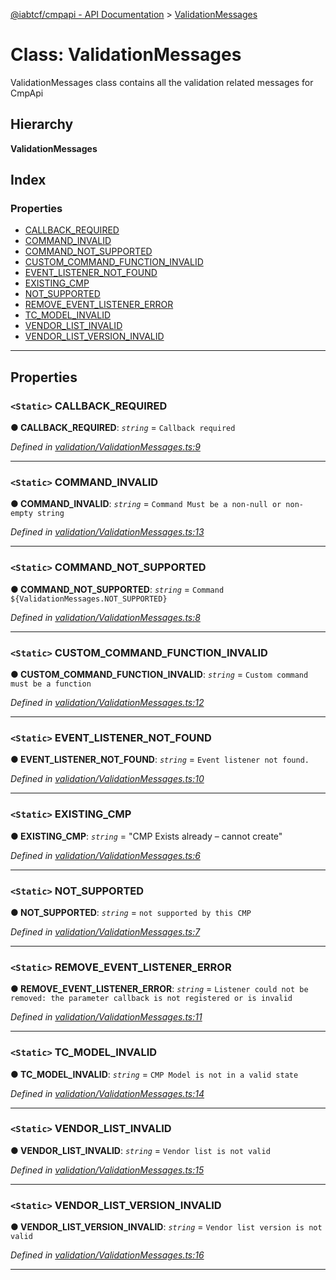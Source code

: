 [@iabtcf/cmpapi - API Documentation](../README.md) > [ValidationMessages](../classes/validationmessages.md)

# Class: ValidationMessages

ValidationMessages class contains all the validation related messages for CmpApi

## Hierarchy

**ValidationMessages**

## Index

### Properties

* [CALLBACK_REQUIRED](validationmessages.md#callback_required)
* [COMMAND_INVALID](validationmessages.md#command_invalid)
* [COMMAND_NOT_SUPPORTED](validationmessages.md#command_not_supported)
* [CUSTOM_COMMAND_FUNCTION_INVALID](validationmessages.md#custom_command_function_invalid)
* [EVENT_LISTENER_NOT_FOUND](validationmessages.md#event_listener_not_found)
* [EXISTING_CMP](validationmessages.md#existing_cmp)
* [NOT_SUPPORTED](validationmessages.md#not_supported)
* [REMOVE_EVENT_LISTENER_ERROR](validationmessages.md#remove_event_listener_error)
* [TC_MODEL_INVALID](validationmessages.md#tc_model_invalid)
* [VENDOR_LIST_INVALID](validationmessages.md#vendor_list_invalid)
* [VENDOR_LIST_VERSION_INVALID](validationmessages.md#vendor_list_version_invalid)

---

## Properties

<a id="callback_required"></a>

### `<Static>` CALLBACK_REQUIRED

**● CALLBACK_REQUIRED**: *`string`* =  `Callback required`

*Defined in [validation/ValidationMessages.ts:9](https://github.com/chrispaterson/iabtcf/blob/a518601/modules/cmpapi/src/validation/ValidationMessages.ts#L9)*

___
<a id="command_invalid"></a>

### `<Static>` COMMAND_INVALID

**● COMMAND_INVALID**: *`string`* =  `Command Must be a non-null or non-empty string`

*Defined in [validation/ValidationMessages.ts:13](https://github.com/chrispaterson/iabtcf/blob/a518601/modules/cmpapi/src/validation/ValidationMessages.ts#L13)*

___
<a id="command_not_supported"></a>

### `<Static>` COMMAND_NOT_SUPPORTED

**● COMMAND_NOT_SUPPORTED**: *`string`* =  `Command ${ValidationMessages.NOT_SUPPORTED}`

*Defined in [validation/ValidationMessages.ts:8](https://github.com/chrispaterson/iabtcf/blob/a518601/modules/cmpapi/src/validation/ValidationMessages.ts#L8)*

___
<a id="custom_command_function_invalid"></a>

### `<Static>` CUSTOM_COMMAND_FUNCTION_INVALID

**● CUSTOM_COMMAND_FUNCTION_INVALID**: *`string`* =  `Custom command must be a function`

*Defined in [validation/ValidationMessages.ts:12](https://github.com/chrispaterson/iabtcf/blob/a518601/modules/cmpapi/src/validation/ValidationMessages.ts#L12)*

___
<a id="event_listener_not_found"></a>

### `<Static>` EVENT_LISTENER_NOT_FOUND

**● EVENT_LISTENER_NOT_FOUND**: *`string`* =  `Event listener not found.`

*Defined in [validation/ValidationMessages.ts:10](https://github.com/chrispaterson/iabtcf/blob/a518601/modules/cmpapi/src/validation/ValidationMessages.ts#L10)*

___
<a id="existing_cmp"></a>

### `<Static>` EXISTING_CMP

**● EXISTING_CMP**: *`string`* = "CMP Exists already – cannot create"

*Defined in [validation/ValidationMessages.ts:6](https://github.com/chrispaterson/iabtcf/blob/a518601/modules/cmpapi/src/validation/ValidationMessages.ts#L6)*

___
<a id="not_supported"></a>

### `<Static>` NOT_SUPPORTED

**● NOT_SUPPORTED**: *`string`* =  `not supported by this CMP`

*Defined in [validation/ValidationMessages.ts:7](https://github.com/chrispaterson/iabtcf/blob/a518601/modules/cmpapi/src/validation/ValidationMessages.ts#L7)*

___
<a id="remove_event_listener_error"></a>

### `<Static>` REMOVE_EVENT_LISTENER_ERROR

**● REMOVE_EVENT_LISTENER_ERROR**: *`string`* =  `Listener could not be removed: the parameter callback is not registered or is invalid`

*Defined in [validation/ValidationMessages.ts:11](https://github.com/chrispaterson/iabtcf/blob/a518601/modules/cmpapi/src/validation/ValidationMessages.ts#L11)*

___
<a id="tc_model_invalid"></a>

### `<Static>` TC_MODEL_INVALID

**● TC_MODEL_INVALID**: *`string`* =  `CMP Model is not in a valid state`

*Defined in [validation/ValidationMessages.ts:14](https://github.com/chrispaterson/iabtcf/blob/a518601/modules/cmpapi/src/validation/ValidationMessages.ts#L14)*

___
<a id="vendor_list_invalid"></a>

### `<Static>` VENDOR_LIST_INVALID

**● VENDOR_LIST_INVALID**: *`string`* =  `Vendor list is not valid`

*Defined in [validation/ValidationMessages.ts:15](https://github.com/chrispaterson/iabtcf/blob/a518601/modules/cmpapi/src/validation/ValidationMessages.ts#L15)*

___
<a id="vendor_list_version_invalid"></a>

### `<Static>` VENDOR_LIST_VERSION_INVALID

**● VENDOR_LIST_VERSION_INVALID**: *`string`* =  `Vendor list version is not valid`

*Defined in [validation/ValidationMessages.ts:16](https://github.com/chrispaterson/iabtcf/blob/a518601/modules/cmpapi/src/validation/ValidationMessages.ts#L16)*

___


